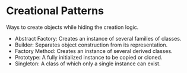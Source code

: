 # Creational Patterns

Ways to create objects while hiding the creation logic.

 - Abstract Factory: Creates an instance of several families of classes.
 - Builder: Separates object construction from its representation.
 - Factory Method: Creates an instance of several derived classes.
 - Prototype: A fully initialized instance to be copied or cloned.
 - Singleton: A class of which only a single instance can exist.
